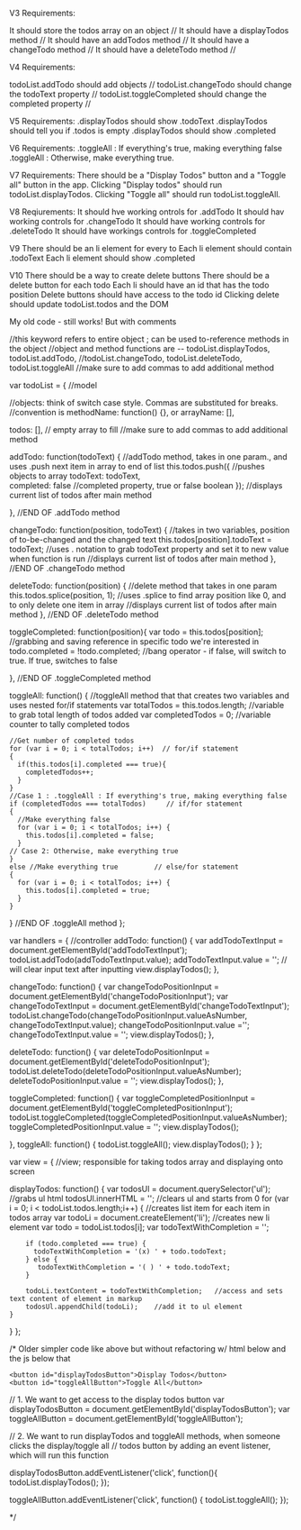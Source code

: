 V3 Requirements:

It should store the todos array on an object //
It should have a displayTodos method //
It should have an addTodos method //
It should have a changeTodo method //
It should have a deleteTodo method //

V4 Requirements:

todoList.addTodo should add objects //
todoList.changeTodo should change the todoText property //
todoList.toggleCompleted should change the completed property //

V5 Requirements:
.displayTodos should show .todoText
.displayTodos should tell you if .todos is empty
.displayTodos should show .completed

V6 Requirements:
.toggleAll : If everything's true, making everything false
.toggleAll : Otherwise, make everything true.

V7 Requirements:
There should be a "Display Todos" button and a "Toggle all" button in the app.
Clicking "Display todos" should run todoList.displayTodos.
Clicking "Toggle all" should run todoList.toggleAll.

V8 Reqiurements:
It should hve working ontrols for .addTodo
It should hav working controls for .changeTodo
It should have working controls for .deleteTodo
It should have workings controls for .toggleCompleted

V9
There should be an li element for every to
Each li element should contain .todoText
Each li element should show .completed

V10
There should be a way to create delete buttons
There should be a delete button for each todo
Each li should have an id that has the todo position
Delete buttons should have access to the todo id
Clicking delete should update todoList.todos and the DOM


My old code - still works! But with comments

//this keyword refers to entire object ; can be used to-reference methods in the object
//object and method functions are -- todoList.displayTodos, todoList.addTodo, 
//todoList.changeTodo, todoList.deleteTodo, todoList.toggleAll
//make sure to add commas to add additional method

var todoList = {  //model
  
  //objects: think of switch case style.  Commas are substituted for breaks.
  //convention is methodName: function() {}, or arrayName: [],
  
  todos: [],       // empty array to fill
  //make sure to add commas to add additional method
  
  addTodo: function(todoText) {  //addTodo method, takes in one param., and uses .push next item in array to end of list
    this.todos.push({           //pushes objects to array
      todoText: todoText,     
      completed: false        //completed property, true or false boolean
    });
      //displays current list of todos after main method
    
  }, //END OF .addTodo method
  
  changeTodo: function(position, todoText) {   //takes in two variables, position of to-be-changed and the changed text
    this.todos[position].todoText = todoText;     //uses . notation to grab todoText property and set it to new value when function is run
                  //displays current list of todos after main method
  }, //END OF .changeTodo method
  
  deleteTodo: function(position) {       //delete method that takes in one param
    this.todos.splice(position, 1);     //uses .splice to find array position like 0, and to only delete one item in array
                 //displays current list of todos after main method
  }, //END OF .deleteTodo method
  
  toggleCompleted: function(position){
    var todo = this.todos[position];    //grabbing and saving reference in specific todo we're interested in
    todo.completed = !todo.completed;    //bang operator - if false, will switch to true.  If true, switches to false
    
  },  //END OF .toggleCompleted method
  
  toggleAll: function() {              //toggleAll method that that creates two variables and uses nested for/if statements
    var totalTodos = this.todos.length;  //variable to grab total length of todos added
    var completedTodos = 0;              //variable counter to tally completed todos
    
    //Get number of completed todos
    for (var i = 0; i < totalTodos; i++)  // for/if statement
    {
      if(this.todos[i].completed === true){
        completedTodos++;
      }
    }
    //Case 1 : .toggleAll : If everything's true, making everything false
    if (completedTodos === totalTodos)     // if/for statement
    {
      //Make everything false
      for (var i = 0; i < totalTodos; i++) {
        this.todos[i].completed = false;
      }
    // Case 2: Otherwise, make everything true
    } 
    else //Make everything true         // else/for statement
    { 
      for (var i = 0; i < totalTodos; i++) {
        this.todos[i].completed = true;
      }
    }
  }   //END OF .toggleAll method
};


var handlers = {  //controller
  addTodo: function() {
    var addTodoTextInput = document.getElementById('addTodoTextInput');
    todoList.addTodo(addTodoTextInput.value);
    addTodoTextInput.value = ''; // will clear input text after inputting
    view.displayTodos();
  },
  
  changeTodo: function() {
    var changeTodoPositionInput = document.getElementById('changeTodoPositionInput');
    var changeTodoTextInput = document.getElementById('changeTodoTextInput');
    todoList.changeTodo(changeTodoPositionInput.valueAsNumber, changeTodoTextInput.value);
    changeTodoPositionInput.value ='';
    changeTodoTextInput.value = '';
    view.displayTodos();
  },
  
  deleteTodo: function() {
    var deleteTodoPositionInput = document.getElementById('deleteTodoPositionInput');
    todoList.deleteTodo(deleteTodoPositionInput.valueAsNumber);
    deleteTodoPositionInput.value = '';
    view.displayTodos();
  },
  
  toggleCompleted: function() {
    var toggleCompletedPositionInput = document.getElementById('toggleCompletedPositionInput');
    todoList.toggleCompleted(toggleCompletedPositionInput.valueAsNumber);
    toggleCompletedPositionInput.value = '';
    view.displayTodos();
    
  },
   toggleAll: function() {
    todoList.toggleAll();
    view.displayTodos();
  }
};

var view = {   //view; responsible for taking todos array and displaying onto screen
  
  displayTodos: function() {
      var todosUl = document.querySelector('ul'); //grabs ul html
      todosUl.innerHTML = '';  //clears ul and starts from 0
      for (var i = 0; i < todoList.todos.length;i++) {  //creates list item for each item in todos array
        var todoLi = document.createElement('li');  //creates new li element
        var todo = todoList.todos[i];
        var todoTextWithCompletion = '';
        
        if (todo.completed === true) {
          todoTextWithCompletion = '(x) ' + todo.todoText;
        } else {
           todoTextWithCompletion = '( ) ' + todo.todoText;
        }
        
        todoLi.textContent = todoTextWithCompletion;   //access and sets text content of element in markup
        todosUl.appendChild(todoLi);    //add it to ul element
    }
  }
};


/* Older simpler code like above but without refactoring w/ html below and the js below that


    <button id="displayTodosButton">Display Todos</button>
    <button id="toggleAllButton">Toggle All</button>
    

// 1. We want to get access to the display todos button
var displayTodosButton = document.getElementById('displayTodosButton');
var toggleAllButton = document.getElementById('toggleAllButton');

// 2. We want to run displayTodos and toggleAll methods, when someone clicks the display/toggle all
// todos button by adding an event listener, which will run this function

displayTodosButton.addEventListener('click', function(){
  todoList.displayTodos();
});

toggleAllButton.addEventListener('click', function() {
  todoList.toggleAll();
});

*/




